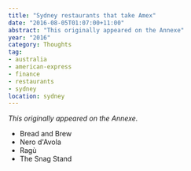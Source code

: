 ```yaml
---
title: "Sydney restaurants that take Amex"
date: "2016-08-05T01:07:00+11:00"
abstract: "This originally appeared on the Annexe"
year: "2016"
category: Thoughts
tag:
- australia
- american-express
- finance
- restaurants
- sydney
location: sydney
---
```

*This originally appeared on the Annexe.*

* Bread and Brew
* Nero d'Avola
* Ragù
* The Snag Stand

